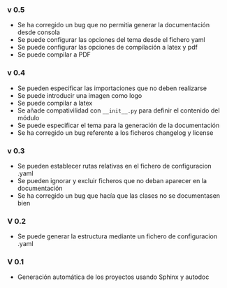 ### v 0.5
- Se ha corregido un bug que no permitia generar la documentación desde consola
- Se puede configurar las opciones del tema desde el fichero yaml
- Se puede configurar las opciones de compilación a latex y pdf
- Se puede compilar a PDF

### v 0.4

- Se pueden especificar las importaciones que no deben realizarse
- Se puede introducir una imagen como logo
- Se puede compilar a latex
- Se añade compativilidad con ``__init__.py`` para definir el contenido del módulo
- Se puede especificar el tema para la generación de la documentación
- Se ha corregido un bug referente a los ficheros changelog y license
    

### v 0.3

- Se pueden establecer rutas relativas en el fichero de configuracion .yaml
- Se pueden ignorar y excluir ficheros que no deban aparecer en la documentación
- Se ha corregido un bug que hacía que las clases no se documentasen bien

### V 0.2

- Se puede generar la estructura mediante un fichero de configuracion .yaml

### V 0.1

- Generación automática de los proyectos usando Sphinx y autodoc